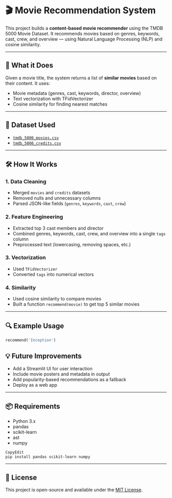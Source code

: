 # 🎬 Movie Recommendation System

This project builds a **content-based movie recommender** using the TMDB 5000 Movie Dataset. It recommends movies based on genres, keywords, cast, crew, and overview — using Natural Language Processing (NLP) and cosine similarity.

---

## 🧠 What it Does

Given a movie title, the system returns a list of **similar movies** based on their content. It uses:
- Movie metadata (genres, cast, keywords, director, overview)
- Text vectorization with TFidVectorizer
- Cosine similarity for finding nearest matches

---

## 📁 Dataset Used

- [`tmdb_5000_movies.csv`](https://www.kaggle.com/datasets/tmdb/tmdb-movie-metadata)
- [`tmdb_5000_credits.csv`](https://www.kaggle.com/datasets/tmdb/tmdb-movie-metadata)

---

## 🛠️ How It Works

### 1. **Data Cleaning**
- Merged `movies` and `credits` datasets
- Removed nulls and unnecessary columns
- Parsed JSON-like fields (`genres`, `keywords`, `cast`, `crew`)

### 2. **Feature Engineering**
- Extracted top 3 cast members and director
- Combined genres, keywords, cast, crew, and overview into a single `tags` column
- Preprocessed text (lowercasing, removing spaces, etc.)

### 3. **Vectorization**
- Used `TFidVectorizer` 
- Converted `tags` into numerical vectors 

### 4. **Similarity**
- Used cosine similarity to compare movies
- Built a function `recommend(movie)` to get top 5 similar movies

---

## 🔍 Example Usage

```python
recommend('Inception')
```

## **💡 Future Improvements**
-	Add a Streamlit UI for user interaction
-	Include movie posters and metadata in output
-	Add popularity-based recommendations as a fallback
-	Deploy as a web app
---

## **📦 Requirements**
-	Python 3.x
-	pandas
-	scikit-learn
-	ast
-	numpy

```
CopyEdit
pip install pandas scikit-learn numpy
```
---

## **🧾 License**
This project is open-source and available under the [MIT License](LICENSE).
